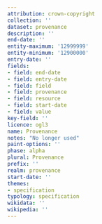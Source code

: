 ```yaml
---
attribution: crown-copyright
collection: ''
dataset: provenance
description: ''
end-date: ''
entity-maximum: '12999999'
entity-minimum: '12900000'
entry-date: ''
fields:
- field: end-date
- field: entry-date
- field: field
- field: provenance
- field: resource
- field: start-date
- field: value
key-field: ''
licence: ogl3
name: Provenance
notes: "No longer used"
paint-options: ''
phase: alpha
plural: Provenance
prefix: ''
realm: provenance
start-date: ''
themes:
- specification
typology: specification
wikidata: ''
wikipedia: ''
---
```

